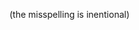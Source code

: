 (the misspelling is inentional)

<!---
- 👋 Hi, I’m @TheOnoin 
- 👀 I’m interested in ...
- 🌱 I’m currently learning ...
- 💞️ I’m looking to collaborate on ...
- 📫 How to reach me ...
- 😄 Pronouns: ...
- ⚡ Fun fact: ...
TheOnoin/TheOnoin is a ✨ special ✨ repository because its `README.md` (this file) appears on your GitHub profile.
You can click the Preview link to take a look at your changes.
--->
